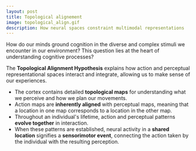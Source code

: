 ```yaml
---
layout: post
title: Topological alignement
image: topological_align.gif
description: How neural spaces constraint multimodal representations
---
```


How do our minds ground cognition in the diverse and complex stimuli we encounter in our environment? This question lies at the heart of understanding cognitive processes?


 The **Topological Alignment Hypothesis** explains  how action and perceptual representational spaces interact and integrate, allowing us to make sense of our experiences.   

* The cortex contains detailed **topological maps** for understanding what we perceive and how we plan our movements.
* Action maps are **inherently aligned** with perceptual maps, meaning that a location in one map corresponds to a location in the other map.
* Throughout an individual's lifetime, action and perceptual patterns **evolve together** in interaction.
* When these patterns are established, neural activity in a **shared location** signifies a **sensorimotor event**, connecting the action taken by the individual with the resulting perception.
